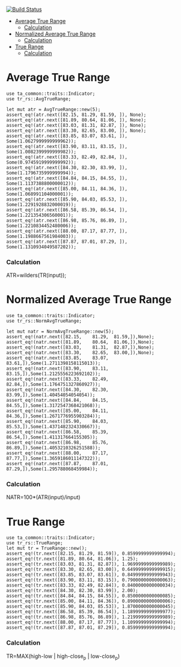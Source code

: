 [![Build Status](https://travis-ci.com/immortalinfidel/tr-rs.svg?branch=master)](https://travis-ci.com/immortalinfidel/tr-rs)

<!-- START doctoc generated TOC please keep comment here to allow auto update -->
<!-- DON'T EDIT THIS SECTION, INSTEAD RE-RUN doctoc TO UPDATE -->


- [Average True Range](#average-true-range)
    - [Calculation](#calculation)
- [Normalized Average True Range](#normalized-average-true-range)
    - [Calculation](#calculation-1)
- [True Range](#true-range)
    - [Calculation](#calculation-2)

<!-- END doctoc generated TOC please keep comment here to allow auto update -->


<a name="atrmd"></a>

# Average True Range
```
use ta_common::traits::Indicator;
use tr_rs::AvgTrueRange;

let mut atr = AvgTrueRange::new(5);
assert_eq!(atr.next([82.15, 81.29, 81.59, ]), None);
assert_eq!(atr.next([81.89, 80.64, 81.06, ]), None);
assert_eq!(atr.next([83.03, 81.31, 82.87, ]), None);
assert_eq!(atr.next([83.30, 82.65, 83.00, ]), None);
assert_eq!(atr.next([83.85, 83.07, 83.61, ]), Some(1.0627999999999962));
assert_eq!(atr.next([83.90, 83.11, 83.15, ]), Some(1.0082399999999982));
assert_eq!(atr.next([83.33, 82.49, 82.84, ]), Some(0.9745919999999992));
assert_eq!(atr.next([84.30, 82.30, 83.99, ]), Some(1.1796735999999994));
assert_eq!(atr.next([84.84, 84.15, 84.55, ]), Some(1.1137388800000012));
assert_eq!(atr.next([85.00, 84.11, 84.36, ]), Some(1.068991104000001));
assert_eq!(atr.next([85.90, 84.03, 85.53, ]), Some(1.2291928832000019));
assert_eq!(atr.next([86.58, 85.39, 86.54, ]), Some(1.221354306560001));
assert_eq!(atr.next([86.98, 85.76, 86.89, ]), Some(1.2210834452480006));
assert_eq!(atr.next([88.00, 87.17, 87.77, ]), Some(1.1988667561984003));
assert_eq!(atr.next([87.87, 87.01, 87.29, ]), Some(1.1310934049587202));
```
### Calculation
ATR=wilders(TR(input));

<a name="natrmd"></a>

# Normalized Average True Range
```
use ta_common::traits::Indicator;
use tr_rs::NormAvgTrueRange;

let mut natr = NormAvgTrueRange::new(5);
assert_eq!(natr.next([82.15,	81.29,	81.59,]),None);
assert_eq!(natr.next([81.89,	80.64,	81.06,]),None);
assert_eq!(natr.next([83.03,	81.31,	82.87,]),None);
assert_eq!(natr.next([83.30,	82.65,	83.00,]),None);
assert_eq!(natr.next([83.85,	83.07,	83.61,]),Some(1.2711398158115013));
assert_eq!(natr.next([83.90,	83.11,	83.15,]),Some(1.2125556223692102));
assert_eq!(natr.next([83.33,	82.49,	82.84,]),Some(1.1764751327860927));
assert_eq!(natr.next([84.30,	82.30,	83.99,]),Some(1.40454054054054));
assert_eq!(natr.next([84.84,	84.15,	84.55,]),Some(1.3172547368421068));
assert_eq!(natr.next([85.00,	84.11,	84.36,]),Some(1.2671776955903284));
assert_eq!(natr.next([85.90,	84.03,	85.53,]),Some(1.4371482324330667));
assert_eq!(natr.next([86.58,	85.39,	86.54,]),Some(1.411317664155305));
assert_eq!(natr.next([86.98,	85.76,	86.89,]),Some(1.4053210326251588));
assert_eq!(natr.next([88.00,	87.17,	87.77,]),Some(1.3659186011147322));
assert_eq!(natr.next([87.87,	87.01,	87.29,]),Some(1.295788068459984));
```

### Calculation
NATR=100*(ATR(input)/input)

<a name="trmd"></a>

# True Range
```
use ta_common::traits::Indicator;
use tr_rs::TrueRange;
let mut tr = TrueRange::new();
assert_eq!(tr.next([82.15, 81.29, 81.59]), 0.8599999999999994);
assert_eq!(tr.next([81.89, 80.64, 81.06]), 1.25);
assert_eq!(tr.next([83.03, 81.31, 82.87]), 1.9699999999999989);
assert_eq!(tr.next([83.30, 82.65, 83.00]), 0.6499999999999915);
assert_eq!(tr.next([83.85, 83.07, 83.61]), 0.8499999999999943);
assert_eq!(tr.next([83.90, 83.11, 83.15]), 0.7900000000000063);
assert_eq!(tr.next([83.33, 82.49, 82.84]), 0.8400000000000034);
assert_eq!(tr.next([84.30, 82.30, 83.99]), 2.00);
assert_eq!(tr.next([84.84, 84.15, 84.55]), 0.8500000000000085);
assert_eq!(tr.next([85.00, 84.11, 84.36]), 0.8900000000000006);
assert_eq!(tr.next([85.90, 84.03, 85.53]), 1.8700000000000045);
assert_eq!(tr.next([86.58, 85.39, 86.54]), 1.1899999999999977);
assert_eq!(tr.next([86.98, 85.76, 86.89]), 1.2199999999999989);
assert_eq!(tr.next([88.00, 87.17, 87.77]), 1.1099999999999994);
assert_eq!(tr.next([87.87, 87.01, 87.29]), 0.8599999999999994);
```
### Calculation
TR=MAX(high-low | high-close<sub>p</sub> | low-close<sub>p</sub>)  